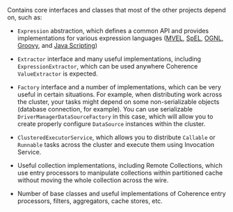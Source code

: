 Contains core interfaces and classes that most of the other projects depend on, such as:

*   `Expression` abstraction, which defines a common API and provides implementations for various
    expression languages ([MVEL](http://mvel.codehaus.org/),
    [SpEL](http://static.springsource.org/spring/docs/3.0.x/reference/expressions.html),
    [OGNL](http://commons.apache.org/ognl/), [Groovy](http://groovy.codehaus.org/), and
    [Java Scripting](http://docs.oracle.com/javase/6/docs/technotes/guides/scripting/programmer_guide/index.html))

*   `Extractor` interface and many useful implementations, including `ExpressionExtractor`, which can be
    used anywhere Coherence `ValueExtractor` is expected.

*   `Factory` interface and a number of implementations, which can be very useful in certain situations.
    For example, when distributing work across the cluster, your tasks might depend on some non-serializable
    objects (database connection, for example). You can use serializable `DriverManagerDataSourceFactory`
    in this case, which will allow you to create properly configure `DataSource` instances within the cluster.

*   `ClusteredExecutorService`, which allows you to distribute `Callable` or `Runnable` tasks across the
    cluster and execute them using Invocation Service.

*   Useful collection implementations, including Remote Collections, which use entry processors to manipulate
    collections within partitioned cache without moving the whole collection across the wire.

*   Number of base classes and useful implementations of Coherence entry processors, filters, aggregators,
    cache stores, etc.
